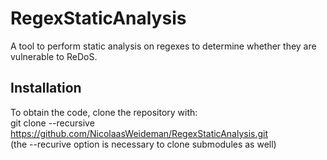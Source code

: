 # RegexStaticAnalysis
A tool to perform static analysis on regexes to determine whether they are vulnerable to ReDoS.

## Installation
To obtain the code, clone the repository with:  
git clone --recursive https://github.com/NicolaasWeideman/RegexStaticAnalysis.git  
(the --recurive option is necessary to clone submodules as well)
